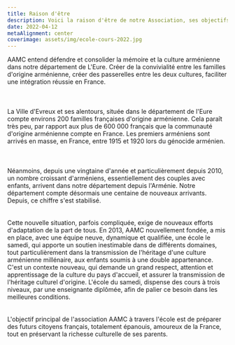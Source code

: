 ```yaml
---
title: Raison d'être
description: Voici la raison d'être de notre Association, ses objectifs.
date: 2022-04-12
metaAlignment: center
coverimage: assets/img/ecole-cours-2022.jpg
---
```

AAMC entend défendre et consolider la mémoire et la culture arménienne dans notre département de L'Eure. Créer de la convivialité entre les familles d'origine arménienne, créer des passerelles entre les deux cultures, faciliter une intégration réussie en France.\
\
\
\
La Ville d'Evreux et ses alentours, située dans le département de l'Eure compte environs 200 familles françaises d'origine arménienne. Cela paraît très peu, par rapport aux plus de 600 000 français que la communauté d'origine arménienne compte en France. Les premiers arméniens sont arrivés en masse, en France, entre 1915 et 1920 lors du génocide arménien.\
\
\
\
Néanmoins, depuis une vingtaine d'année et particulièrement depuis 2010, un nombre croissant d'arméniens, essentiellement des couples avec enfants, arrivent dans notre département depuis l'Arménie. Notre département compte désormais une centaine de nouveaux arrivants. Depuis, ce chiffre s'est stabilisé.\
\
\
Cette nouvelle situation, parfois compliquée, exige de nouveaux efforts d'adaptation de la part de tous. En 2013, AAMC nouvellement fondée, a mis en place, avec une équipe neuve, dynamique et qualifiée, une école le samedi, qui apporte un soutien inestimable dans de différents domaines, tout particulièrement dans la transmission de l'héritage d'une culture arménienne millénaire, aux enfants soumis à une double appartenance. C'est un contexte nouveau, qui demande un grand respect, attention et apprentissage de la culture du pays d'accueil, et assurer la transmission de l'héritage culturel d'origine. L'école du samedi, dispense des cours à trois niveaux, par une enseignante diplômée, afin de palier ce besoin dans les meilleures conditions.\
\
\
L'objectif principal de l'association AAMC à travers l'école est de préparer des futurs citoyens français, totalement épanouis, amoureux de la France, tout en préservant la richesse culturelle de ses parents.